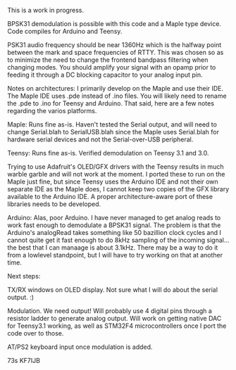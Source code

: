 This is a work in progress.

BPSK31 demodulation is possible with this code and a Maple type device. Code compiles for Arduino and Teensy.

PSK31 audio frequency should be near 1360Hz which is the halfway point between the mark and space frequencies of RTTY. This was chosen so as to minimize the need to change the frontend bandpass filtering when changing modes. You should amplify your signal with an opamp prior to feeding it through a DC blocking capacitor to your analog input pin.

Notes on architectures: I primarily develop on the Maple and use their IDE. The Maple IDE uses .pde instead of .ino files. You will likely need to rename the .pde to .ino for Teensy and Arduino. That said, here are a few notes regarding the varios platforms.

Maple: Runs fine as-is. Haven't tested the Serial output, and will need to change Serial.blah to SerialUSB.blah since the Maple uses Serial.blah for hardware serial devices and not the Serial-over-USB peripheral.

Teensy: Runs fine as-is.  Verified demodulation on Teensy 3.1 and 3.0.

Trying to use Adafruit's OLED/GFX drivers with the Teensy results in much warble garble and will not work at the moment. I ported these to run on the Maple just fine, but since Teensy uses the Arduino IDE and not their own separate IDE as the Maple does, I cannot keep two copies of the GFX library available to the Arduino IDE. A proper architecture-aware port of these libraries needs to be developed.

Arduino: Alas, poor Arduino. I have never managed to get analog reads to work fast enough to demodulate a BPSK31 signal. The problem is that the Arduino's analogRead takes something like 50 bazillion clock cycles and I cannot quite get it fast enough to do 8kHz sampling of the incoming signal... the best that I can manaage is about 3.1kHz. There may be a way to do it from a lowlevel standpoint, but I will have to try working on that at another time.

Next steps:

TX/RX windows on OLED display. Not sure what I will do about the serial output. :)

Modulation. We need output! Will probably use 4 digital pins through a resistor ladder to generate analog output. Will work on getting native DAC for Teensy3.1 working, as well as STM32F4 microcontrollers once I port the code over to those.

AT/PS2 keyboard input once modulation is added.

73s KF7IJB
